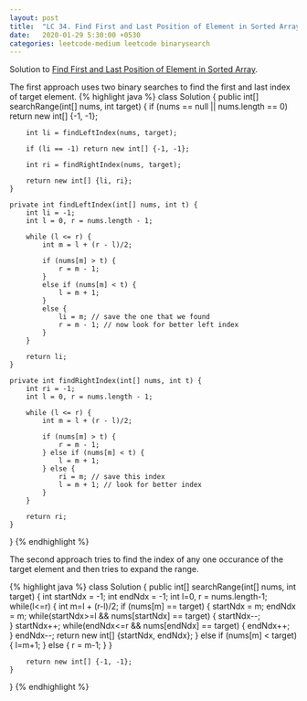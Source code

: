 ```yaml
---
layout: post
title:  "LC 34. Find First and Last Position of Element in Sorted Array"
date:   2020-01-29 5:30:00 +0530
categories: leetcode-medium leetcode binarysearch
---
```


Solution to [Find First and Last Position of Element in Sorted Array][leetcode].

The first approach uses two binary searches to find the first and last index of target element. 
{% highlight java %}
class Solution {
    public int[] searchRange(int[] nums, int target) {
        if (nums == null || nums.length == 0) return new int[] {-1, -1};
        
        int li = findLeftIndex(nums, target);
        
        if (li == -1) return new int[] {-1, -1};
        
        int ri = findRightIndex(nums, target);
        
        return new int[] {li, ri};
    }
    
    private int findLeftIndex(int[] nums, int t) {
        int li = -1;
        int l = 0, r = nums.length - 1;
        
        while (l <= r) {
            int m = l + (r - l)/2;
            
            if (nums[m] > t) {
                r = m - 1;
            }
            else if (nums[m] < t) {
                l = m + 1;
            }
            else {
                li = m; // save the one that we found
                r = m - 1; // now look for better left index
            }
        }
        
        return li;
    }
    
    private int findRightIndex(int[] nums, int t) {
        int ri = -1;
        int l = 0, r = nums.length - 1;
        
        while (l <= r) {
            int m = l + (r - l)/2;
            
            if (nums[m] > t) {
                r = m - 1;
            } else if (nums[m] < t) {
                l = m + 1;
            } else {
                ri = m; // save this index
                l = m + 1; // look for better index
            }
        }
        
        return ri;
    }
}
{% endhighlight %}

The second approach tries to find the index of any one occurance of the target element and then tries to expand the range. 

{% highlight java %}
class Solution {
    public int[] searchRange(int[] nums, int target) {
        int startNdx = -1;
        int endNdx = -1;
        int l=0, r = nums.length-1;
        while(l<=r) {
            int m=l + (r-l)/2;
            if (nums[m] == target) {
                startNdx = m;
                endNdx = m;
                while(startNdx>=l && nums[startNdx] == target) {
                    startNdx--;    
                }
                startNdx++;
                while(endNdx<=r && nums[endNdx] == target) {
                    endNdx++;    
                }
                endNdx--;
                return new int[] {startNdx, endNdx};
            } else if (nums[m] < target) {
                l=m+1;
            } else {
                r = m-1;
            }
        }
        
        return new int[] {-1, -1};
    }
}
{% endhighlight %}

[leetcode]: https://leetcode.com/problems/find-first-and-last-position-of-element-in-sorted-array/
